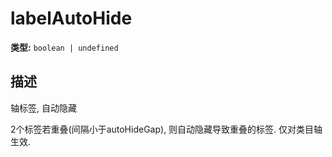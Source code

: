 # labelAutoHide

**类型:** `boolean | undefined`

## 描述
轴标签, 自动隐藏

2个标签若重叠(间隔小于autoHideGap), 则自动隐藏导致重叠的标签. 仅对类目轴生效.